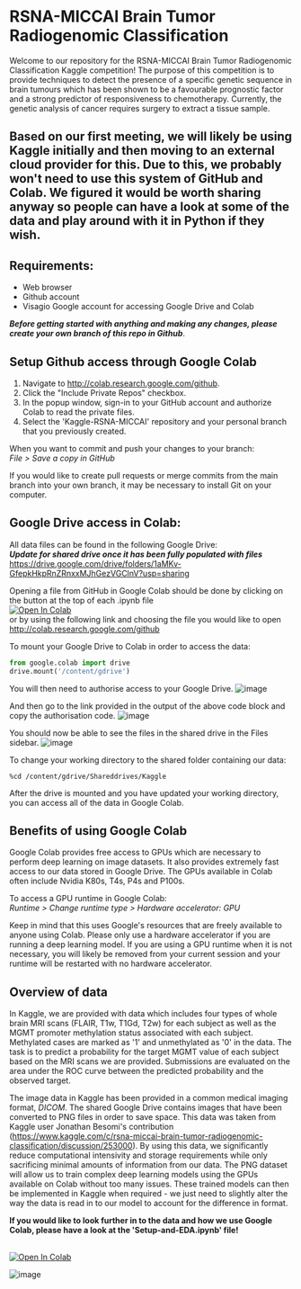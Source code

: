 # RSNA-MICCAI Brain Tumor Radiogenomic Classification

Welcome to our repository for the RSNA-MICCAI Brain Tumor Radiogenomic Classification Kaggle competition! The purpose of this competition is to provide techniques to detect the presence of a specific genetic sequence in brain tumours which has been shown to be a favourable prognostic factor and a strong predictor of responsiveness to chemotherapy. Currently, the genetic analysis of cancer requires surgery to extract a tissue sample. 

## Based on our first meeting, we will likely be using Kaggle initially and then moving to an external cloud provider for this. Due to this, we probably won't need to use this system of GitHub and Colab. We figured it would be worth sharing anyway so people can have a look at some of the data and play around with it in Python if they wish.

## Requirements:
* Web browser
* Github account
* Visagio Google account for accessing Google Drive and Colab

***Before getting started with anything and making any changes, please create your own branch of this repo in Github***.

## Setup Github access through Google Colab
1. Navigate to http://colab.research.google.com/github.
2. Click the "Include Private Repos" checkbox.
3. In the popup window, sign-in to your GitHub account and authorize Colab to read the private files.
4. Select the 'Kaggle-RSNA-MICCAI' repository and your personal branch that you previously created.

When you want to commit and push your changes to your branch: <br />
*File > Save a copy in GitHub*

If you would like to create pull requests or merge commits from the main branch into your own branch, it may be necessary to install Git on your computer.

## Google Drive access in Colab:

All data files can be found in the following Google Drive: <br />
***Update for shared drive once it has been fully populated with files*** <br />
https://drive.google.com/drive/folders/1aMKv-GfepkHkpRnZRnxxMJhGezVGClnV?usp=sharing

Opening a file from GitHub in Google Colab should be done by clicking on the button at the top of each .ipynb file <br />
<a href="https://colab.research.google.com/github/justin-bardwell/Kaggle-RSNA-MICCAI/blob/main/Setup_and_EDA.ipynb">
  <img src="https://colab.research.google.com/assets/colab-badge.svg" alt="Open In Colab"/>
</a> <br /> 
or by using the following link and choosing the file you would like to open <br /> 
http://colab.research.google.com/github

To mount your Google Drive to Colab in order to access the data: <br />
```python
from google.colab import drive
drive.mount('/content/gdrive')
```

You will then need to authorise access to your Google Drive.
![image](https://user-images.githubusercontent.com/80082879/129331539-d32b108c-0bf0-4afc-b34c-6cfec01101c1.png)

And then go to the link provided in the output of the above code block and copy the authorisation code.
![image](https://user-images.githubusercontent.com/80082879/129331692-1372fec3-1b2b-4932-8af4-9b646320f556.png)

You should now be able to see the files in the shared drive in the Files sidebar.
![image](https://user-images.githubusercontent.com/80082879/129332029-f913e66a-a6b9-4643-83e5-4c09c3e59d48.png)


To change your working directory to the shared folder containing our data: <br />
```
%cd /content/gdrive/Shareddrives/Kaggle
```

After the drive is mounted and you have updated your working directory, you can access all of the data in Google Colab.


## Benefits of using Google Colab

Google Colab provides free access to GPUs which are necessary to perform deep learning on image datasets. It also provides extremely fast access to our data stored in Google Drive. The GPUs available in Colab often include Nvidia K80s, T4s, P4s and P100s.

To access a GPU runtime in Google Colab:<br />
*Runtime > Change runtime type > Hardware accelerator: GPU*

Keep in mind that this uses Google's resources that are freely available to anyone using Colab. Please only use a hardware accelerator if you are running a deep learning model. If you are using a GPU runtime when it is not necessary, you will likely be removed from your current session and your runtime will be restarted with no hardware accelerator.


## Overview of data

In Kaggle, we are provided with data which includes four types of whole brain MRI scans (FLAIR, T1w, T1Gd, T2w) for each subject as well as the MGMT promoter methylation status associated with each subject. Methylated cases are marked as '1' and unmethylated as '0' in the data. The task is to predict a probability for the target MGMT value of each subject based on the MRI scans we are provided. Submissions are evaluated on the area under the ROC curve between the predicted probability and the observed target.

The image data in Kaggle has been provided in a common medical imaging format, *DICOM*. The shared Google Drive contains images that have been converted to PNG files in order to save space. This data was taken from Kaggle user Jonathan Besomi's contribution (https://www.kaggle.com/c/rsna-miccai-brain-tumor-radiogenomic-classification/discussion/253000). By using this data, we significantly reduce computational intensivity and storage requirements while only sacrificing minimal amounts of information from our data. The PNG dataset will allow us to train complex deep learning models using the GPUs available on Colab without too many issues. These trained models can then be implemented in Kaggle when required - we just need to slightly alter the way the data is read in to our model to account for the difference in format.

**If you would like to look further in to the data and how we use Google Colab, please have a look at the 'Setup-and-EDA.ipynb' file!**

<br />
<a href="https://colab.research.google.com/github/justin-bardwell/Kaggle-RSNA-MICCAI/blob/main/Setup_and_EDA.ipynb">
  <img src="https://colab.research.google.com/assets/colab-badge.svg" alt="Open In Colab"/>
</a> <br /> 

![image](https://user-images.githubusercontent.com/80082879/126605042-e771a6c2-65ca-420c-b0bb-6a05b14a8a2b.png)

